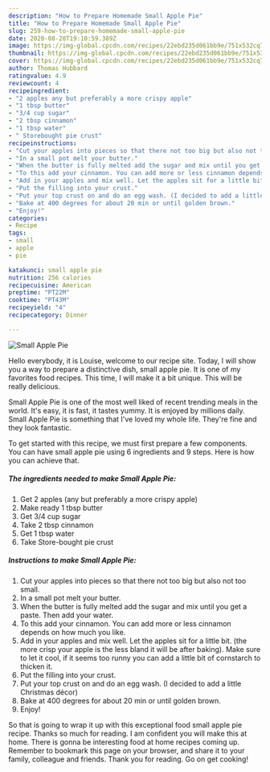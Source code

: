 ```yaml
---
description: "How to Prepare Homemade Small Apple Pie"
title: "How to Prepare Homemade Small Apple Pie"
slug: 259-how-to-prepare-homemade-small-apple-pie
date: 2020-08-28T19:10:59.389Z
image: https://img-global.cpcdn.com/recipes/22ebd235d061bb9e/751x532cq70/small-apple-pie-recipe-main-photo.jpg
thumbnail: https://img-global.cpcdn.com/recipes/22ebd235d061bb9e/751x532cq70/small-apple-pie-recipe-main-photo.jpg
cover: https://img-global.cpcdn.com/recipes/22ebd235d061bb9e/751x532cq70/small-apple-pie-recipe-main-photo.jpg
author: Thomas Hubbard
ratingvalue: 4.9
reviewcount: 4
recipeingredient:
- "2 apples any but preferably a more crispy apple"
- "1 tbsp butter"
- "3/4 cup sugar"
- "2 tbsp cinnamon"
- "1 tbsp water"
- " Storebought pie crust"
recipeinstructions:
- "Cut your apples into pieces so that there not too big but also not too small."
- "In a small pot melt your butter."
- "When the butter is fully melted add the sugar and mix until you get a paste. Then add your water."
- "To this add your cinnamon. You can add more or less cinnamon depends on how much you like."
- "Add in your apples and mix well. Let the apples sit for a little bit. (the more crisp your apple is the less bland it will be after baking). Make sure to let it cool, if it seems too runny you can add a little bit of cornstarch to thicken it."
- "Put the filling into your crust."
- "Put your top crust on and do an egg wash. (I decided to add a little Christmas décor)"
- "Bake at 400 degrees for about 20 min or until golden brown."
- "Enjoy!"
categories:
- Recipe
tags:
- small
- apple
- pie

katakunci: small apple pie 
nutrition: 256 calories
recipecuisine: American
preptime: "PT22M"
cooktime: "PT43M"
recipeyield: "4"
recipecategory: Dinner

---
```



![Small Apple Pie](https://img-global.cpcdn.com/recipes/22ebd235d061bb9e/751x532cq70/small-apple-pie-recipe-main-photo.jpg)

Hello everybody, it is Louise, welcome to our recipe site. Today, I will show you a way to prepare a distinctive dish, small apple pie. It is one of my favorites food recipes. This time, I will make it a bit unique. This will be really delicious.



Small Apple Pie is one of the most well liked of recent trending meals in the world. It's easy, it is fast, it tastes yummy. It is enjoyed by millions daily. Small Apple Pie is something that I've loved my whole life. They're fine and they look fantastic.


To get started with this recipe, we must first prepare a few components. You can have small apple pie using 6 ingredients and 9 steps. Here is how you can achieve that.

##### The ingredients needed to make Small Apple Pie:

1. Get 2 apples (any but preferably a more crispy apple)
1. Make ready 1 tbsp butter
1. Get 3/4 cup sugar
1. Take 2 tbsp cinnamon
1. Get 1 tbsp water
1. Take  Store-bought pie crust




##### Instructions to make Small Apple Pie:

1. Cut your apples into pieces so that there not too big but also not too small.
1. In a small pot melt your butter.
1. When the butter is fully melted add the sugar and mix until you get a paste. Then add your water.
1. To this add your cinnamon. You can add more or less cinnamon depends on how much you like.
1. Add in your apples and mix well. Let the apples sit for a little bit. (the more crisp your apple is the less bland it will be after baking). Make sure to let it cool, if it seems too runny you can add a little bit of cornstarch to thicken it.
1. Put the filling into your crust.
1. Put your top crust on and do an egg wash. (I decided to add a little Christmas décor)
1. Bake at 400 degrees for about 20 min or until golden brown.
1. Enjoy!




So that is going to wrap it up with this exceptional food small apple pie recipe. Thanks so much for reading. I am confident you will make this at home. There is gonna be interesting food at home recipes coming up. Remember to bookmark this page on your browser, and share it to your family, colleague and friends. Thank you for reading. Go on get cooking!
